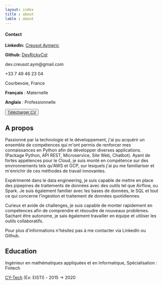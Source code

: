 ```yaml
---
layout: index
title : about
lable : about
---
```

<div class="container div_abount_me content">
        <div class="row">
            <div class="col-4">
                <div class="left-block">
                    <h4 class="blue">Contact</h4>
                    <div class="contact-info">
                      <p><strong>LinkedIn:</strong> <a href="https://www.linkedin.com/in/aymeric-creusot-099a70172/" target="_blank">Creusot Aymeric</a></p>
                      <p><strong>Github:</strong> <a href="https://github.com/DevRickyCst" target="_blank">DevRickyCst</a></p>
                      <p>dev.creusot.aym@gmail.com</p>
                      <p>+33 7 49 46 23 04</p>
                      <p>Courbevoie, France</p>
                    </div>
                </div>
                <div class="left-block language">
                    <p><b>Français</b> : Maternelle</p>
                    <p><b>Anglais</b> : Professionnelle</p>
                </div>
                <div class="left-block download">
                    <button class="btn btn-light">
                        <a href="/assets/pdf/developpeurPython.pdf" target="_blank" >Télécharger CV</a>
                    </button>
                </div>
            </div>
            <div class="col-8">
                <div class="div-about-me-content apropos">
                    <h2 class="section-title blue bold">A propos</h2>
                            <p>
                            Passionné par la technologie et le développement, j'ai pu acquérir un ensemble de compétences qui m'ont permis de renforcer mes connaissances en Python afin de développer diverses applications.(Package Python, API REST, Microservice, Site Web, Chatbot). Ayant de fortes appétences pour le Cloud, je suis monté en compétence sur des environnements tels qu'AWS et GCP, sur lesquels j'ai pu me familiariser et m'enrichir de ces méthodes de travail innovantes.
                            </p>
                            <p>
                            Expérimenté dans le data engineering, je suis capable de mettre en place des pipepines de traitements de données avec des outils tel que Airflow, ou Spark. Je suis également familier avec les bases de données, le SQL et tout ce qui concerne l'ingestion et traitement de données quotidiennes.
                            </p>
                            <p>
                            Curieux et avide de challenges, je suis capable de monter rapidement en compétences afin de comprendre et résoudre de nouveaux problèmes. Sachant être autonome, je sais également travailler en équipe et utiliser les outils collaboratifs.
                            </p>
                            <p>
                            Pour plus d'informations n'hésitez pas à me contacter via LinkedIn ou Github.
                            </p>
                    <h2 class="section-title blue bold">Education</h2>
                    <p class ='degree'>Ingénieur en mathématiques appliquées et en Informatique, Spécialisation : Fintech</p>
                    <p class ='degreeschool'><a href="https://cytech.cyu.fr/formations-cy-tech/ingenieurs" target="_blank">CY-Tech</a> (Ex: EISTI)  -  2015 -> 2020</p>
                </div>
            </div>
        </div>
    </div>
